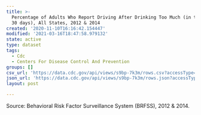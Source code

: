 ```yaml
---
title: >-
  Percentage of Adults Who Report Driving After Drinking Too Much (in the past
  30 days), All States, 2012 & 2014
created: '2020-11-10T16:16:42.154447'
modified: '2021-03-16T18:47:58.979132'
state: active
type: dataset
tags:
  - Cdc
  - Centers For Disease Control And Prevention
groups: []
csv_url: 'https://data.cdc.gov/api/views/s9bp-7k3m/rows.csv?accessType=DOWNLOAD'
json_url: 'https://data.cdc.gov/api/views/s9bp-7k3m/rows.json?accessType=DOWNLOAD'
layout: post

---
```

Source: Behavioral Risk Factor Surveillance System (BRFSS), 2012 & 2014.
